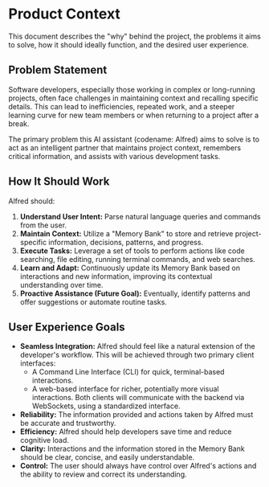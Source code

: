 # Product Context

This document describes the "why" behind the project, the problems it aims to solve, how it should ideally function, and the desired user experience.

## Problem Statement

Software developers, especially those working in complex or long-running projects, often face challenges in maintaining context and recalling specific details. This can lead to inefficiencies, repeated work, and a steeper learning curve for new team members or when returning to a project after a break.

The primary problem this AI assistant (codename: Alfred) aims to solve is to act as an intelligent partner that maintains project context, remembers critical information, and assists with various development tasks.

## How It Should Work

Alfred should:

1.  **Understand User Intent:** Parse natural language queries and commands from the user.
2.  **Maintain Context:** Utilize a "Memory Bank" to store and retrieve project-specific information, decisions, patterns, and progress.
3.  **Execute Tasks:** Leverage a set of tools to perform actions like code searching, file editing, running terminal commands, and web searches.
4.  **Learn and Adapt:** Continuously update its Memory Bank based on interactions and new information, improving its contextual understanding over time.
5.  **Proactive Assistance (Future Goal):** Eventually, identify patterns and offer suggestions or automate routine tasks.

## User Experience Goals

-   **Seamless Integration:** Alfred should feel like a natural extension of the developer's workflow. This will be achieved through two primary client interfaces:
    -   A Command Line Interface (CLI) for quick, terminal-based interactions.
    -   A web-based interface for richer, potentially more visual interactions.
    Both clients will communicate with the backend via WebSockets, using a standardized interface.
-   **Reliability:** The information provided and actions taken by Alfred must be accurate and trustworthy.
-   **Efficiency:** Alfred should help developers save time and reduce cognitive load.
-   **Clarity:** Interactions and the information stored in the Memory Bank should be clear, concise, and easily understandable.
-   **Control:** The user should always have control over Alfred's actions and the ability to review and correct its understanding. 